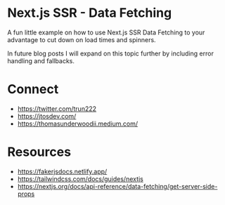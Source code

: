 # Next.js SSR - Data Fetching

A fun little example on how to use Next.js SSR Data Fetching to your advantage to cut down on load times and spinners.

In future blog posts I will expand on this topic further by including error handling and fallbacks.

# Connect

- https://twitter.com/trun222
- https://jtosdev.com/
- https://thomasunderwoodii.medium.com/

# Resources

- https://fakerjsdocs.netlify.app/
- https://tailwindcss.com/docs/guides/nextjs
- https://nextjs.org/docs/api-reference/data-fetching/get-server-side-props
